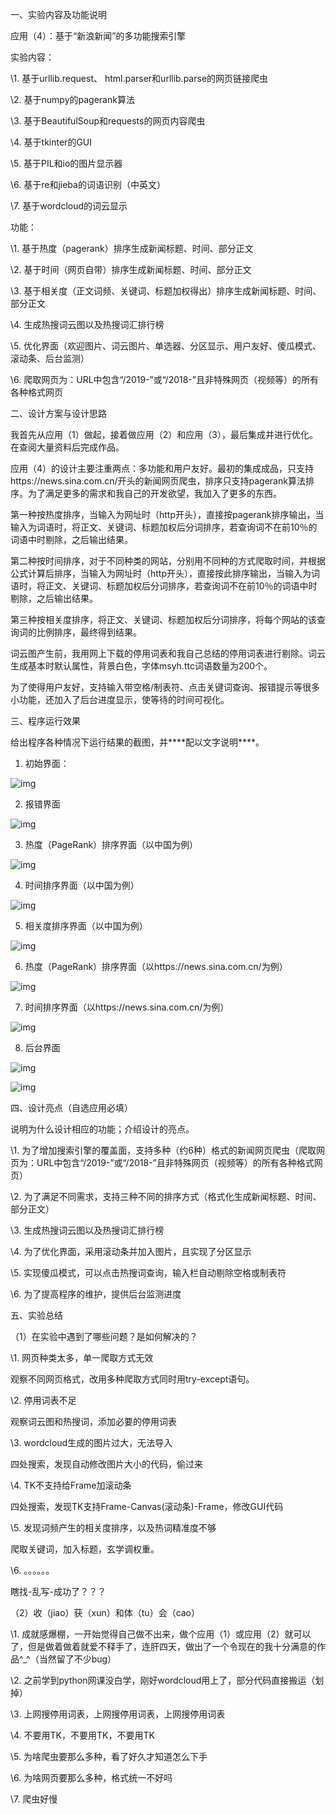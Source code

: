 一、实验内容及功能说明

应用（4）：基于“新浪新闻”的多功能搜索引擎

实验内容：

\1. 基于urllib.request、 html.parser和urllib.parse的网页链接爬虫

\2. 基于numpy的pagerank算法

\3. 基于BeautifulSoup和requests的网页内容爬虫

\4. 基于tkinter的GUI

\5. 基于PIL和io的图片显示器

\6. 基于re和jieba的词语识别（中英文）

\7. 基于wordcloud的词云显示

功能：

\1. 基于热度（pagerank）排序生成新闻标题、时间、部分正文

\2. 基于时间（网页自带）排序生成新闻标题、时间、部分正文

\3. 基于相关度（正文词频、关键词、标题加权得出）排序生成新闻标题、时间、部分正文

\4. 生成热搜词云图以及热搜词汇排行榜

\5. 优化界面（欢迎图片、词云图片、单选器、分区显示、用户友好、傻瓜模式、滚动条、后台监测）

\6. 爬取网页为：URL中包含“/2019-”或“/2018-”且非特殊网页（视频等）的所有各种格式网页

二、设计方案与设计思路

​	我首先从应用（1）做起，接着做应用（2）和应用（3），最后集成并进行优化。在查阅大量资料后完成作品。

应用（4）的设计主要注重两点：多功能和用户友好。最初的集成成品，只支持https://news.sina.com.cn/开头的新闻网页爬虫，排序只支持pagerank算法排序。为了满足更多的需求和我自己的开发欲望，我加入了更多的东西。

第一种按热度排序，当输入为网址时（http开头），直接按pagerank排序输出，当输入为词语时，将正文、关键词、标题加权后分词排序，若查询词不在前10％的词语中时剔除，之后输出结果。

第二种按时间排序，对于不同种类的网站，分别用不同种的方式爬取时间，并根据公式计算后排序，当输入为网址时（http开头），直接按此排序输出，当输入为词语时，将正文、关键词、标题加权后分词排序，若查询词不在前10％的词语中时剔除，之后输出结果。

第三种按相关度排序，将正文、关键词、标题加权后分词排序，将每个网站的该查询词的比例排序，最终得到结果。

​	词云图产生前，我用网上下载的停用词表和我自己总结的停用词表进行剔除。词云生成基本时默认属性，背景白色，字体msyh.ttc词语数量为200个。

​	为了使得用户友好，支持输入带空格/制表符、点击关键词查询、报错提示等很多小功能，还加入了后台进度显示，使等待的时间可视化。

三、程序运行效果

给出程序各种情况下运行结果的截图，并***\*配以文字说明\****。

1) 初始界面：

![img](file:////private/var/folders/ls/bxrm63wj2blgxsr5njnqb0wh0000gn/T/com.kingsoft.wpsoffice.mac/wps-mengqiguo/ksohtml/wpsHS3zLo.jpg) 

2) 报错界面

![img](file:////private/var/folders/ls/bxrm63wj2blgxsr5njnqb0wh0000gn/T/com.kingsoft.wpsoffice.mac/wps-mengqiguo/ksohtml/wpsZ8Y9kj.jpg) 

3) 热度（PageRank）排序界面（以中国为例）

![img](file:////private/var/folders/ls/bxrm63wj2blgxsr5njnqb0wh0000gn/T/com.kingsoft.wpsoffice.mac/wps-mengqiguo/ksohtml/wpsgn2jWw.jpg) 

4) 时间排序界面（以中国为例）

![img](file:////private/var/folders/ls/bxrm63wj2blgxsr5njnqb0wh0000gn/T/com.kingsoft.wpsoffice.mac/wps-mengqiguo/ksohtml/wpsctht00.jpg) 

5) 相关度排序界面（以中国为例）

![img](file:////private/var/folders/ls/bxrm63wj2blgxsr5njnqb0wh0000gn/T/com.kingsoft.wpsoffice.mac/wps-mengqiguo/ksohtml/wpsULCKqM.jpg) 

6) 热度（PageRank）排序界面（以https://news.sina.com.cn/为例）

![img](file:////private/var/folders/ls/bxrm63wj2blgxsr5njnqb0wh0000gn/T/com.kingsoft.wpsoffice.mac/wps-mengqiguo/ksohtml/wpsrA6b3w.jpg) 

7) 时间排序界面（以https://news.sina.com.cn/为例）

![img](file:////private/var/folders/ls/bxrm63wj2blgxsr5njnqb0wh0000gn/T/com.kingsoft.wpsoffice.mac/wps-mengqiguo/ksohtml/wpsVCGgTl.jpg) 

8) 后台界面

![img](file:////private/var/folders/ls/bxrm63wj2blgxsr5njnqb0wh0000gn/T/com.kingsoft.wpsoffice.mac/wps-mengqiguo/ksohtml/wpsMaWI7I.jpg) 

![img](file:////private/var/folders/ls/bxrm63wj2blgxsr5njnqb0wh0000gn/T/com.kingsoft.wpsoffice.mac/wps-mengqiguo/ksohtml/wpsxFJZE7.jpg) 

四、设计亮点（自选应用必填）

说明为什么设计相应的功能；介绍设计的亮点。

\1. 为了增加搜索引擎的覆盖面，支持多种（约6种）格式的新闻网页爬虫（爬取网页为：URL中包含“/2019-”或“/2018-”且非特殊网页（视频等）的所有各种格式网页）

\2. 为了满足不同需求，支持三种不同的排序方式（格式化生成新闻标题、时间、部分正文）

\3. 生成热搜词云图以及热搜词汇排行榜

\4. 为了优化界面，采用滚动条并加入图片，且实现了分区显示

\5. 实现傻瓜模式，可以点击热搜词查询，输入栏自动剔除空格或制表符

\6. 为了提高程序的维护，提供后台监测进度

五、实验总结

（1）在实验中遇到了哪些问题？是如何解决的？

\1. 网页种类太多，单一爬取方式无效

观察不同网页格式，改用多种爬取方式同时用try-except语句。

\2. 停用词表不足

观察词云图和热搜词，添加必要的停用词表

\3. wordcloud生成的图片过大，无法导入

四处搜索，发现自动修改图片大小的代码，偷过来

\4. TK不支持给Frame加滚动条

四处搜索，发现TK支持Frame-Canvas(滚动条)-Frame，修改GUI代码

\5. 发现词频产生的相关度排序，以及热词精准度不够

爬取关键词，加入标题，玄学调权重。

\6. 。。。。。。

瞎找-乱写-成功了？？？

（2）收（jiao）获（xun）和体（tu）会（cao）

\1. 成就感爆棚，一开始觉得自己做不出来，做个应用（1）或应用（2）就可以了，但是做着做着就爱不释手了，连肝四天，做出了一个令现在的我十分满意的作品^_^（当然留了不少bug）

\2. 之前学到python网课没白学，刚好wordcloud用上了，部分代码直接搬运（划掉）

\3. 上网搜停用词表，上网搜停用词表，上网搜停用词表

\4. 不要用TK，不要用TK，不要用TK

\5. 为啥爬虫要那么多种，看了好久才知道怎么下手

\6. 为啥网页要那么多种，格式统一不好吗

\7. 爬虫好慢